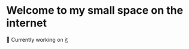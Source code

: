 # Welcome to my small space on the internet

🚧 Currently working on [it](https://www.ceoshikhar.com/)
